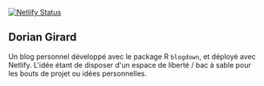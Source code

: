 [![Netlify Status](https://api.netlify.com/api/v1/badges/6a1fff3e-3cd8-4987-b74e-74f6636a259f/deploy-status)](https://app.netlify.com/sites/statsandsports/deploys)

## Dorian Girard

Un blog personnel développé avec le package R `blogdown`, et déployé avec Netlify. L'idée étant de disposer d'un espace de liberté / bac à sable pour les bouts de projet ou idées personnelles.
